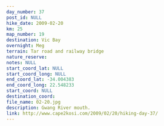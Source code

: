 ```yaml
---
day_number: 37
post_id: NULL
hike_date: 2009-02-20
km: 25
map_number: 19
destination: Vic Bay
overnight: Meg
terrain: Tar road and railway bridge
nature_reserve: 
notes: NULL
start_coord_lat: NULL
start_coord_long: NULL
end_coord_lat: -34.004383
end_coord_long: 22.548233
start_coord: NULL
destination_coord: 
file_name: 02-20.jpg
description: Gwang River mouth.
link: http://www.cape2kosi.com/2009/02/20/hiking-day-37/
---
```

